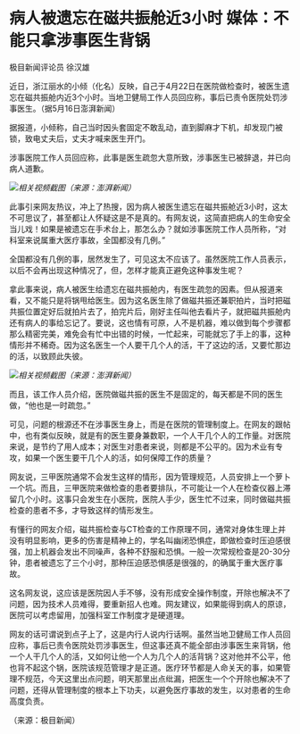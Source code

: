 # 病人被遗忘在磁共振舱近3小时 媒体：不能只拿涉事医生背锅

极目新闻评论员 徐汉雄

近日，浙江丽水的小倾（化名）反映，自己于4月22日在医院做检查时，被医生遗忘在磁共振舱内近3个小时。当地卫健局工作人员回应称，事后已责令医院处罚涉事医生。（据5月16日澎湃新闻）

据报道，小倾称，自己当时因头套固定不敢乱动，直到脚麻才下机，却发现门被锁，致电丈夫后，丈夫才喊来医生开门。

涉事医院工作人员回应称，此事是医生疏忽大意所致，涉事医生已被辞退，并已向病人道歉。

![](https://inews.gtimg.com/om_bt/OrPepwc0vbg7wIXsqRFlDTr1g1dEbVptCDJnd00dIUr9wAA/1000)_相关视频截图（来源：澎湃新闻）_

此事引来网友热议，冲上了热搜，因为病人被医生遗忘在磁共振舱近3小时，这太不可思议了，甚至都让人怀疑这是不是真的。有网友说，这简直把病人的生命安全当儿戏！如果是被遗忘在手术台上，那怎么办？就如涉事医院工作人员所称，“对科室来说属重大医疗事故，全国都没有几例。”

全国都没有几例的事，居然发生了，可见这太不应该了。虽然医院工作人员表示，以后不会再出现这种情况了，但，怎样才能真正避免这种事发生呢？

拿此事来说，病人被医生给遗忘在磁共振舱内，有医生疏忽的因素。但从报道来看，又不能只是将锅甩给医生。因为这名医生除了做磁共振还兼职拍片，当时把磁共振位置定好后就拍片去了，拍完片后，刚好主任叫他去看片子，就把磁共振舱内还有病人的事给忘记了。要说，这也情有可原，人不是机器，难以做到每个步骤都那么精密完美，难免会有忙中出错的时候，一忙起来，可能就忘了手上的事，这种情形并不稀奇。因为这名医生一个人要干几个人的活，干了这边的活，又要忙那边的活，以致顾此失彼。

![](https://inews.gtimg.com/om_bt/OB3xSzldtZrqFVozOq1JLcahEpTBLcQpqJXn4PXAP7o4AAA/1000)_相关视频截图（来源：澎湃新闻）_

而且，该工作人员介绍，医院做磁共振的医生不是固定的，每天都是不同的医生做，“他也是一时疏忽。”

可见，问题的根源还不在涉事医生身上，而是在医院的管理制度上。在网友的跟帖中，也有类似反映，就是有的医生要身兼数职，一个人干几个人的工作量。对医院来说，是节约了用人成本；对医生对患者来说，则都是不公平的。因为术业有专攻，如果一个医生要干几个人的活，如何保障工作的质量？

网友说，三甲医院通常不会发生这样的情形，因为管理规范，人员安排上一个萝卜一个坑。而且，三甲医院来做检查的患者要排队，不可能让一个人在检查仪器上滞留几个小时。这事只会发生在小医院，医院人手少，医生忙不过来，同时做磁共振检查的患者不多，才导致这样的情形发生。

有懂行的网友介绍，磁共振检查与CT检查的工作原理不同，通常对身体生理上并没有明显影响，更多的伤害是精神上的，学名叫幽闭恐惧症，即做检查时压迫感很强，加上机器会发出不同噪声，各种不舒服和恐惧。一般一次常规检查是20-30分钟，患者被遗忘了三个小时，那种压迫感恐惧感是很强的，的确属于重大医疗事故。

这名网友说，这应该是医院因人手不够，没有形成安全操作制度，开除也解决不了问题，因为技术人员难得，要重新招人也难。网友建议，如果能得到病人的原谅，医院可以考虑留用，加强科室工作制度才是硬道理。

网友的话可谓说到点子上了，这是内行人说内行话啊。虽然当地卫健局工作人员回应称，事后已责令医院处罚涉事医生，但这事还真不能全部由涉事医生来背锅，他一个人干几个人的活，又如何让他一个人为几个人的活背锅？这对他并不公平，他也背不起这个锅，医院该规范管理才是正道。医疗环节都是人命关天的事，如果管理不规范，今天这里出点问题，明天那里出点纰漏，把医生一个个开除也解决不了问题，还得从管理制度的根本上下功夫，以避免医疗事故的发生，以对患者的生命高度负责。

（来源：极目新闻）

